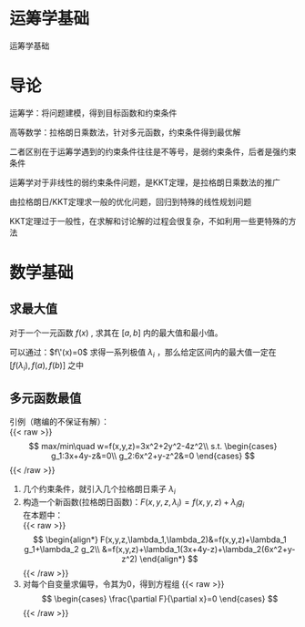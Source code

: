 # 运筹学基础


运筹学基础

<!--more-->

# 导论

运筹学：将问题建模，得到目标函数和约束条件

高等数学：拉格朗日乘数法，针对多元函数，约束条件得到最优解

二者区别在于运筹学遇到的约束条件往往是不等号，是弱约束条件，后者是强约束条件

运筹学对于非线性的弱约束条件问题，是KKT定理，是拉格朗日乘数法的推广

由拉格朗日/KKT定理求一般的优化问题，回归到特殊的线性规划问题

KKT定理过于一般性，在求解和讨论解的过程会很复杂，不如利用一些更特殊的方法

# 数学基础

## 求最大值

对于一个一元函数 $f(x)$ , 求其在 $[a,b]$ 内的最大值和最小值。

可以通过：$f\'(x)=0$ 求得一系列极值 $\lambda_i$ ，那么给定区间内的最大值一定在 $[f(\lambda_i), f(a), f(b)]$ 之中

## 多元函数最值

引例（瞎编的不保证有解）：<br>
{{< raw >}}
$$
max/min\quad w=f(x,y,z)=3x^2+2y^2-4z^2\\
s.t.
\begin{cases}
g_1:3x+4y-z&=0\\
g_2:6x^2+y-z^2&=0
\end{cases}
$$
{{< /raw >}}
1. 几个约束条件，就引入几个拉格朗日乘子 $\lambda_i$ 
2. 构造一个新函数(拉格朗日函数)：$F(x,y,z,\lambda_i)=f(x,y,z)+\lambda_i g_i$ <br>
   在本题中：<br>
    {{< raw >}}
    $$
    \begin{align*}
    F(x,y,z,\lambda_1,\lambda_2)&=f(x,y,z)+\lambda_1 g_1+\lambda_2 g_2\\
    &=f(x,y,z)+\lambda_1(3x+4y-z)+\lambda_2(6x^2+y-z^2)
    \end{align*}
    $$
    {{< /raw >}}
3. 对每个自变量求偏导，令其为0，得到方程组
   {{< raw >}}
   $$
   \begin{cases}
    \frac{\partial F}{\partial x}=0
   \end{cases}
   $$
   {{< /raw >}}
